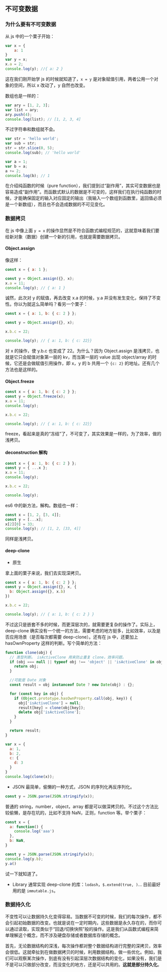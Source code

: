 ## 不可变数据

### 为什么要有不可变数据
从 js 中的一个栗子开始：
```js
var x = {
    a: 1
}
var y = x;
x.a = 2;
console.log(y); //{ a: 2 }
```
这在我们刚开始学 js 的时候就知道了，`x = y` 是对象赋值引用，两者公用一个对象的空间，所以 x 改动了，y 自然也改变。

数组也是一样的：
```js
var ary = [1, 2, 3];
var list = ary;
ary.push(4);
console.log(list); // [1, 2, 3, 4]
```
不过字符串和数组就不会。
```js
var str = 'hello world';
var sub = str;
str = str.slice(0, 5);
console.log(sub); // 'hello world'

var a = 1;
var b = a;
a += 2;
console.log(b); // 1
```

在介绍纯函数的时候（pure function），我们提到过“副作用”，其实可变数据也是容易造成“副作用”。而函数式默认的数据是不可变的，这样我们在执行纯函数的时候，才能确保固定的输入对应固定的输出（我输入一个数组到函数里，返回值必须是一个新数组），而且也不会造成数据的不可见变化。

### 数据拷贝

在 js 中像上面 `y = x` 的操作显然是不符合函数式编程规范的，这就意味着我们要给新对象（数据）创建一个新的引用，也就是需要数据拷贝。

#### Object.assign
像这样：
```js
const x = { a: 1 };

const y = Object.assign({}, x);
x.a = 11;
console.log(y); // { a: 1 }
```
诚然，此次对 y 的赋值，再去改变 x.a 的时候，y.a 并没有发生变化，保持了不变性。你以为就这么简单吗？看另一个栗子：

```js
const x = { a: 1, b: { c: 2 } };

const y = Object.assign({}, x);

x.b.c = 22;

console.log(y); // { a: 1, b: { c: 22}}
```
对 x 的操作，使 y.b.c 也变成了 22。为什么？因为 Object.assign 是浅拷贝，也就是它只会赋值对象第一层的 kv，而当第一层的 value 出现 object/array 的时候，它还是会做赋值引用操作，即 x，y 的 b 共用一个 `{c: 2}` 的地址。还有几个方法也是这样的。

#### Object.freeze
 ```js
const x = { a: 1, b: { c: 2 } };
const y = Object.freeze(x);
x.a = 11;
console.log(y);

x.b.c = 22;

console.log(y); // { a: 1, b: { c: 22}}
 ```
freeze，看起来是真的“冻结”了，不可变了，其实效果是一样的，为了效率，做的浅拷贝。

#### deconstruction 解构
```js
const x = { a: 1, b: { c: 2 } };
const y = { ...x };
x.a = 11;
console.log(y);

x.b.c = 22;

console.log(y);
```
es6 中的新方法，解构。数组也一样：

```js
const x = [1, 2, [3, 4]];
const y = [...x];
x[2][0] = 33;
console.log(y); // [1, 2, [33, 4]]
```
同样是浅拷贝。

#### deep-clone
- 原生

拿上面的栗子来说，我们去实现深拷贝。
```js
const x = { a: 1, b: { c: 2 } };
const y = Object.assign({}, x, {
  b: Object.assign({}, x.b)
})

x.b.c = 22;

console.log(y); // { a: 1, b: { c: 2 } }
```

不过这只是嵌套不多的时候，而更深层次的，就需要更复杂的操作了。实际上，deep-clone 确实没有一个统一的方法，需要考虑的地方挺多，比如效率，以及是否应用场景（是否每次都需要 deep-clone）。还有在 js 中，还要加上 hasOwnProperty 这样的判断。写个简单的方法：
```js
function clone(obj) {
  // 类型判断。 isActiveClone 用来防止重复 clone，效率问题。
  if (obj === null || typeof obj !== 'object' || 'isActiveClone' in obj) {
    return obj;
  }

  //可能是 Date 对象
  const result = obj instanceof Date ? new Date(obj) : {};

  for (const key in obj) {
    if (Object.prototype.hasOwnProperty.call(obj, key)) {
      obj['isActiveClone'] = null;
      result[key] = clone(obj[key]);
      delete obj['isActiveClone'];
    }
  }

  return result;
}

var x = {
  a: 1,
  b: 2,
  c: {
    d: 3
  }
}
console.log(clone(x));
```

- JSON
最简单，偷懒的一种方式，JSON 的序列化再反序列化。
```js
const y = JSON.parse(JSON.stringify(x));
```
普通的 string，number，object，array 都是可以做深拷贝的。不过这个方法比较偷懒，是存在坑的，比如不支持 NaN，正则，function 等。举个栗子：
```js
const x = {
  a: function() {
    console.log('aaa')
  },
  b: NaN,
}

const y = JSON.parse(JSON.stringify(x));
console.log(y.b);
y.a()

```
试一下就知道了。

- Library
通常实现 deep-clone 的库：`lodash`，`$.extend(true, )`... 目前最好用的是 `immutable.js`。




### 数据持久化

不变性可以让数据持久化变得容易。当数据不可变的时候，我们的每次操作，都不会引起初始数据的改变。也就是说在一定时期内，这些数据是永久存在的，而你可以通过读取，实现类似于“回退/切换快照”般的操作。这是我们从函数式编程来简单理解这个概念，而不涉及硬盘存储或者数据库存储的概念。

首先，无论数据结构的深浅，每次操作都对整个数据结构进行完整的深拷贝，效率会很低。这就牵扯到在做数据拷贝的时候，利用数据结构，做一些优化。例如，我们可以观察某次操作，到底有没有引起深层次数据结构的变化，如果没有，我们是不是可以只做部分改变，而没变化的地方，还是可以共用的。**这就是部分持久化**。
